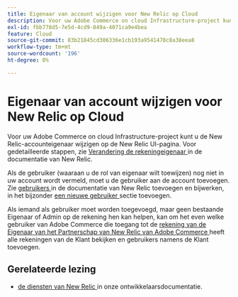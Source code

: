 ```yaml
---
title: Eigenaar van account wijzigen voor New Relic op Cloud
description: Voor uw Adobe Commerce on cloud Infrastructure-project kunt u de New Relic-accounteigenaar wijzigen op de New Relic UI-pagina. Zie [De accounteigenaar wijzigen] (https://docs.newrelic.com/docs/accounts/accounts/roles-permissions/change-account-owner) in de documentatie van New Relic voor meer informatie.
exl-id: fbb778d5-7e5d-4cd9-849a-4071ca9e4bea
feature: Cloud
source-git-commit: 83b21845cd306336e1cb193a9541478c8a38eea8
workflow-type: tm+mt
source-wordcount: '196'
ht-degree: 0%

---
```


# Eigenaar van account wijzigen voor New Relic op Cloud

Voor uw Adobe Commerce on cloud Infrastructure-project kunt u de New Relic-accounteigenaar wijzigen op de New Relic UI-pagina. Voor gedetailleerde stappen, zie [ Verandering de rekeningeigenaar ](https://docs.newrelic.com/docs/accounts/accounts/roles-permissions/change-account-owner) in de documentatie van New Relic.

Als de gebruiker (waaraan u de rol van eigenaar wilt toewijzen) nog niet in uw account wordt vermeld, moet u de gebruiker aan de account toevoegen. Zie [ gebruikers ](https://docs.newrelic.com/docs/accounts/accounts/roles-permissions/add-update-users) in de documentatie van New Relic toevoegen en bijwerken, in het bijzonder [ een nieuwe gebruiker ](https://docs.newrelic.com/docs/accounts/accounts/roles-permissions/add-update-users#adding_users) sectie toevoegen.

Als iemand als gebruiker moet worden toegevoegd, maar geen bestaande Eigenaar of Admin op de rekening hen kan helpen, kan om het even welke gebruiker van Adobe Commerce die toegang tot de [ rekening van de Eigenaar van het Partnerschap van New Relic van Adobe Commerce ](https://account.newrelic.com/accounts/1311131/users) heeft alle rekeningen van de Klant bekijken en gebruikers namens de Klant toevoegen.

## Gerelateerde lezing

* [ de diensten van New Relic ](https://devdocs.magento.com/guides/v2.3/cloud/project/new-relic.html) in onze ontwikkelaarsdocumentatie.
